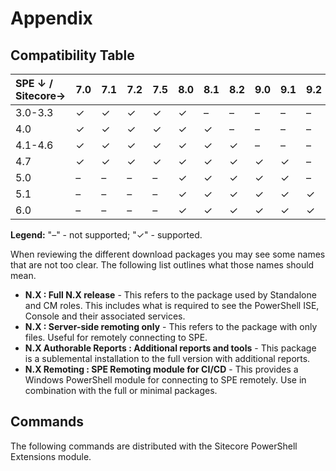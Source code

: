 # Appendix

## Compatibility Table

| SPE ↓ / Sitecore→ | **7.0** | **7.1** | **7.2** | **7.5** | **8.0** | **8.1** | **8.2** | **9.0** | **9.1** | **9.2** | **9.3**
| :--- | :--- | :--- | :--- | :--- | :--- | :--- | :--- | :--- | :--- | :--- | :--- |
| 3.0-3.3 | ✓ | ✓ | ✓ | ✓ | ✓ | – | – | – | – | – | – |
| 4.0 | ✓ | ✓ | ✓ | ✓ | ✓ | ✓ | – | – | – | – | – |
| 4.1-4.6 | ✓ | ✓ | ✓ | ✓ | ✓ | ✓ | ✓ | – | – | – | – |
| 4.7 | ✓ | ✓ | ✓ | ✓ | ✓ | ✓ | ✓ | ✓ | ✓ | – | – |
| 5.0 | – | – | – | – | ✓ | ✓ | ✓ | ✓ | ✓ | – | – |
| 5.1 | – | – | – | – | ✓ | ✓ | ✓ | ✓ | ✓ | ✓ | – |
| 6.0 | – | – | – | – | ✓ | ✓ | ✓ | ✓ | ✓ | ✓ | ✓ |

**Legend:** "–" - not supported; "✓" - supported.

When reviewing the different download packages you may see some names that are not too clear. The following list outlines what those names should mean.

* **N.X : Full N.X release** - This refers to the package used by Standalone and CM roles. This includes what is required to see the PowerShell ISE, Console and their associated services.
* **N.X : Server-side remoting only** - This refers to the package with only files. Useful for remotely connecting to SPE.
* **N.X Authorable Reports : Additional reports and tools** - This package is a sublemental installation to the full version with additional reports.
* **N.X Remoting : SPE Remoting module for CI/CD** - This provides a Windows PowerShell module for connecting to SPE remotely. Use in combination with the full or minimal packages.

## Commands

The following commands are distributed with the Sitecore PowerShell Extensions module.

